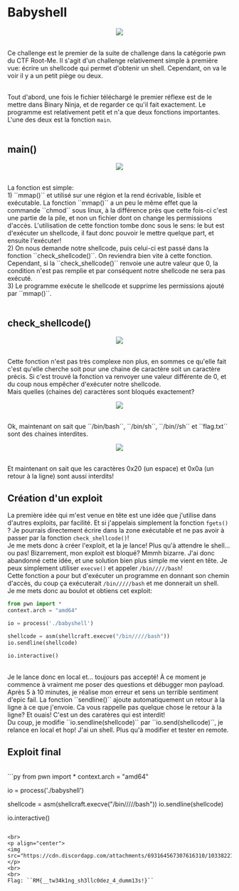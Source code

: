 # Babyshell

<p align="center">
<img src="https://cdn.discordapp.com/attachments/693164567307616310/1033811198585614416/unknown.png">
</p>

<br>
Ce challenge est le premier de la suite de challenge dans la catégorie pwn du CTF Root-Me. Il s'agit d'un challenge relativement simple à première vue: 
écrire un shellcode qui permet d'obtenir un shell. Cependant, on va le voir il y a un petit piège ou deux.
<br><br>

Tout d'abord, une fois le fichier téléchargé le premier réflexe est de le mettre dans Binary Ninja, et de regarder ce qu'il fait exactement. 
Le programme est relativement petit et n'a que deux fonctions importantes. 
L'une des deux est la fonction ``main``.<br><br>

## main()

<p align="center">
<img src="https://cdn.discordapp.com/attachments/693164567307616310/1033812795654930524/unknown.png">
</p>
<br>
La fonction est simple: <br>
1) ``mmap()`` et utilisé sur une région et la rend écrivable, lisible et exécutable. La fonction ``mmap()`` a un peu le même effet que la commande ``chmod`` 
sous linux, à la différence près que cette fois-ci c'est une partie de la pile, et non un fichier dont on change les permissions d'accès.
L'utilisation de cette fonction tombe donc sous le sens: le but est d'exécuter un shellcode, il faut donc pouvoir le mettre quelque part, et ensuite l'exécuter!<br>
2) On nous demande notre shellcode, puis celui-ci est passé dans la fonction ``check_shellcode()``. On reviendra bien vite à cette fonction. Cependant, si 
la ``check_shellcode()`` renvoie une autre valeur que 0, la condition n'est pas remplie et par conséquent notre shellcode ne sera pas exécuté.<br>
3) Le programme exécute le shellcode et supprime les permissions ajouté par ``mmap()``.
<br><br>

## check_shellcode()

<p align="center">
<img src="https://cdn.discordapp.com/attachments/693164567307616310/1033816015643103405/unknown.png">
</p>
<br>
Cette fonction n'est pas très complexe non plus, en sommes ce qu'elle fait c'est qu'elle cherche soit pour une chaine de caractère soit un caractère précis.
Si c'est trouvé la fonction va renvoyer une valeur différente de 0, et du coup nous empêcher d'exécuter notre shellcode.<br>
Mais quelles (chaines de) caractères sont bloqués exactement?<br>

<p align="center">
<img src="https://cdn.discordapp.com/attachments/693164567307616310/1033818189156585534/unknown.png">
</p>
<br>
Ok, maintenant on sait que ``/bin/bash``, ``/bin/sh``, ``/bin//sh`` et ``flag.txt`` sont des chaines interdites. 
<br>
<p align="center">
<img src="https://cdn.discordapp.com/attachments/693164567307616310/1033818900451831878/unknown.png">
</p>
<br>
Et maintenant on sait que les caractères 0x20 (un espace) et 0x0a (un retour à la ligne) sont aussi interdits!

## Création d'un exploit
La première idée qui m'est venue en tête est une idée que j'utilise dans d'autres exploits, par facilité. Et si j'appelais simplement la fonction ``fgets()`` ? Je pourrais directement écrire dans la zone exécutable et ne pas avoir à passer par la fonction ``check_shellcode()``! <br>
Je me mets donc à créer l'exploit, et la je lance! Plus qu'à attendre le shell... ou pas! Bizarrement, mon exploit est bloqué? Mmmh bizarre. J'ai donc abandonné cette idée, et une solution bien plus simple me vient en tête. Je peux simplement utiliser ``execve()`` et appeler ``/bin/////bash``!<br>
Cette fonction a pour but d'exécuter un programme en donnant son chemin d'accès, du coup ça exécuterait ``/bin/////bash`` et me donnerait un shell.<br>
Je me mets donc au boulot et obtiens cet exploit:
```py
from pwn import *
context.arch = "amd64"

io = process('./babyshell')

shellcode = asm(shellcraft.execve("/bin/////bash"))
io.sendline(shellcode)

io.interactive()
```
<br>
Je le lance donc en local et... toujours pas accepté! À ce moment je commence à vraiment me poser des questions et débugger mon payload. Après 5 à 10 minutes, je réalise mon erreur et sens un terrible sentiment d'epic fail. La fonction ``sendline()`` ajoute automatiquement un retour à la ligne à ce que j'envoie. Ca vous rappelle pas quelque chose le retour à la ligne? Et ouais! C'est un des caratères qui est interdit!<br>
Du coup, je modifie ``io.sendline(shellcode)`` par ``io.send(shellcode)``, je relance en local et hop! J'ai un shell. Plus qu'à modifier et tester en remote.<br>

## Exploit final
<br>
```py
from pwn import *
context.arch = "amd64"

io = process('./babyshell')

shellcode = asm(shellcraft.execve("/bin/////bash"))
io.sendline(shellcode)

io.interactive()
```

<br>
<p align="center">
<img src="https://cdn.discordapp.com/attachments/693164567307616310/1033822138844598322/unknown.png">
</p>
<br>
<br>
Flag: ``RM{__tw34k1ng_sh3llc0dez_4_dumm13s!}``
